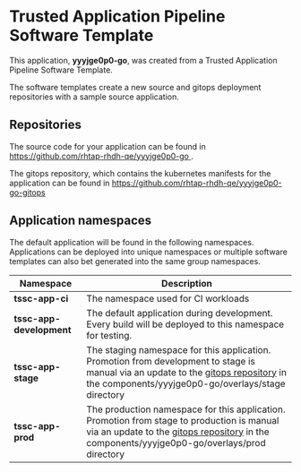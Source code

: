 # Trusted Application Pipeline Software Template

This application, **yyyjge0p0-go**, was created from a Trusted Application Pipeline Software Template.

The software templates create a new source and gitops deployment repositories with a sample source application. 

## Repositories

The source code for your application can be found in [https://github.com/rhtap-rhdh-qe/yyyjge0p0-go ](https://github.com/rhtap-rhdh-qe/yyyjge0p0-go ).
 
The gitops repository, which contains the kubernetes manifests for the application can be found in 
[https://github.com/rhtap-rhdh-qe/yyyjge0p0-go-gitops ](https://github.com/rhtap-rhdh-qe/yyyjge0p0-go-gitops ) 

## Application namespaces 

The default application will be found in the following namespaces. Applications can be deployed into unique namespaces or multiple software templates can also bet generated into the same group namespaces.  

|  Namespace   |  Description   |  
| -------- | -------- |
| **tssc-app-ci** | The namespace used for CI workloads |
| **tssc-app-development** | The default application during development. Every build will be deployed to this namespace for testing. |
| **tssc-app-stage** | The staging namespace for this application. Promotion from development to stage is manual via an update to the [gitops repository](https://github.com/rhtap-rhdh-qe/yyyjge0p0-go-gitops ) in the components/yyyjge0p0-go/overlays/stage directory |
| **tssc-app-prod** | The production namespace for this application. Promotion from stage to production is manual via an update to the [gitops repository](https://github.com/rhtap-rhdh-qe/yyyjge0p0-go-gitops ) in the components/yyyjge0p0-go/overlays/prod directory |